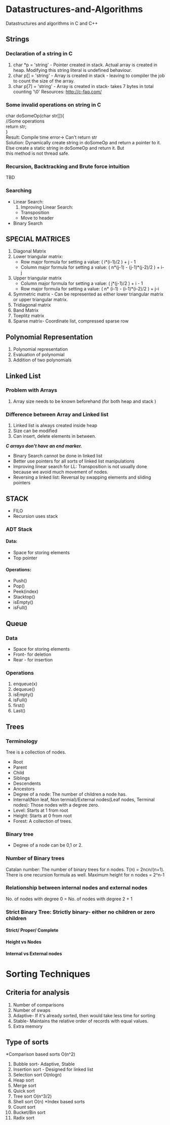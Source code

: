 # Datastructures-and-Algorithms
Datastructures and algorithms in C and C++

## Strings
### Declaration of a string in C
  1. char *p = 'string' - Pointer created in stack. Actual array is created in heap. Modifying this string literal is undefined behaviour.
  2. char p[] = 'string' - Array is created in stack - leaving to compiler the job to count the size of the array.
  3. char p[7] = 'string' - Array is created in stack- takes 7 bytes in total counting '\0'
  Resources: http://c-faq.com/
### Some invalid operations on string in C
  char doSomeOp(char str[]){   
  //Some operations  
  return str;  
  }  
  Result: Compile time error-> Can't return str  
  Solution: Dynamically create string in doSomeOp and return a pointer to it. Else create a static string in doSomeOp and return it. But   
  this method is not thread safe.

### Recursion, Backtracking and Brute force intuition
TBD

### Searching
* Linear Search:
  1. Improving Linear Search:
    * Transposition
    * Move to header
* Binary Search

## SPECIAL MATRICES
1. Diagonal Matrix
2. Lower triangular matrix:
    * Row major formula for setting a value: ( i*(i-1)/2 ) + j - 1
    * Column major formula for setting a value: ( n*(j-1) - (j-1)*(j-2)/2 ) + i- j
3. Upper triangular matrix
    * Column major formula for setting a value: ( j*(j-1)/2 ) + i - 1
    * Row major formula for setting a value: ( n* (i-1) - (i-1)*(i-2)/2 ) + j-i   
4. Symmetric matrix - Can be represented as either lower triangular matrix or upper triangular matrix.
5. Tridiagonal matrix
6. Band Matrix
7. Toeplitz matrix
8. Sparse matrix- Coordinate list, compressed sparse row

## Polynomial Representation
  1. Polynomial representation
  2. Evaluation of polynomial
  3. Addition of two polynomials

## Linked List
### Problem with Arrays
  1. Array size needs to be known beforehand (for both heap and stack )
### Difference between Array and Linked list
  1. Linked list is always created inside heap
  2. Size can be modified
  3. Can insert, delete elements in between.

***C arrays don't have an end marker.***
 * Binary Search cannot be done in linked list
 * Better use pointers for all sorts of linked list manipulations
 * Improving linear search for LL: Transposition is not usually done because we avoid much movement of nodes.
 * Reversing a linked list: Reversal by swapping elements and sliding pointers
## STACK
 * FILO
 * Recursion uses stack
 ### ADT Stack
 #### Data:
 * Space for storing elements
 * Top pointer
 #### Operations:
 * Push()
 * Pop()
 * Peek(index)
 * Stacktop()
 * isEmpty()
 * isFull()
 ## Queue
 ### Data
 * Space for storing elements
 * Front- for deletion
 * Rear - for insertion
 ### Operations
  1. enqueue(x)
  2. dequeue()
  3. isEmpty()
  4. isFull()
  5. first()
  6. Last()
## Trees
  ### Terminology
  Tree is a collection of nodes.
  * Root
  * Parent
  * Child
  * Siblings
  * Descendents
  * Ancestors
  * Degree of a node: The number of children a node has.
  * Internal(Non leaf, Non termial)/External nodes(Leaf nodes, Terminal nodes): Those nodes with a degree zero.
  * Level: Starts at 1 from root
  * Height: Starts at 0 from root
  * Forest: A collection of trees.
  
  ### Binary tree
  * Degree of a node can be 0,1 or 2.
  ### Number of Binary trees
  Catalan  number: The number of binary trees for n nodes.
  T(n) = 2ncn/(n+1). There is one recursion formula as well.
  Maximum height for n nodes = 2^n-1
  ### Relationship between internal nodes and external nodes
  No. of nodes with degree 0 = No. of nodes with degree 2 + 1
  ### Strict Binary Tree: Strictly binary- either no children or zero children
  #### Strict/ Proper/ Complete
  #### Height vs Nodes
  #### Internal vs External nodes
  # Sorting Techniques
  ## Criteria for analysis
  1. Number of comparisons
  2. Number of swaps
  3. Adaptive- If it's already sorted, then would take less time for sorting
  4. Stable- Maintains the relative order of records with equal values.
  5. Extra memory
  ## Type of sorts
  *Comparison based sorts
  O(n^2)
  1. Bubble sort- Adaptive, Stable
  2. Insertion sort - Designed for linked list
  3. Selection sort
  O(nlogn)
  4. Heap sort
  5. Merge sort
  6. Quick sort
  7. Tree sort
  O(n^3/2)
  8. Shell sort
  O(n)
  *Index based sorts
  9. Count sort
  10. Bucket/Bin sort
  11. Radix sort
